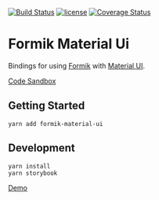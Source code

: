 [![Build Status](https://travis-ci.org/stackworx/formik-material-ui.svg?branch=master)](https://travis-ci.org/stackworx/formik-material-ui)
[![license](https://badgen.now.sh/badge/license/MIT)](./LICENSE)
[![Coverage Status](https://coveralls.io/repos/github/stackworx/formik-material-ui/badge.svg?branch=master)](https://coveralls.io/github/stackworx/formik-material-ui?branch=master)

# Formik Material Ui

Bindings for using [Formik](https://github.com/jaredpalmer/formik) with [Material UI](https://material-ui.com/).

[Code Sandbox](https://codesandbox.io/s/z65oq5q9y3)

## Getting Started

    yarn add formik-material-ui

## Development

    yarn install
    yarn storybook

[Demo](https://stackworx.github.io/formik-material-ui)
